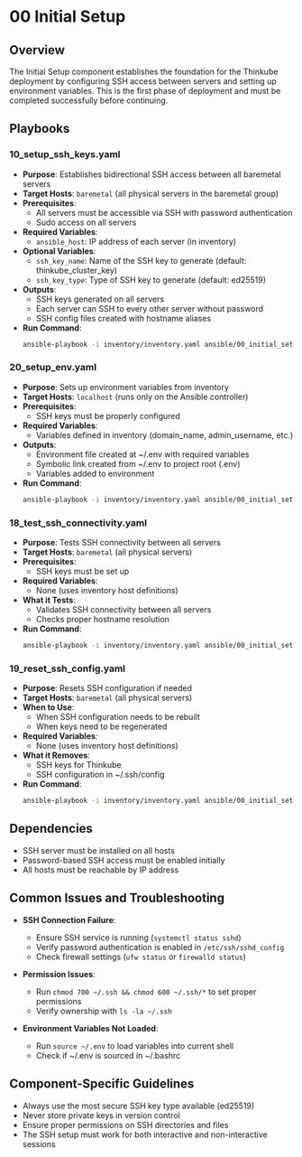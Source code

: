 # 00 Initial Setup

## Overview

The Initial Setup component establishes the foundation for the Thinkube deployment by configuring SSH access between servers and setting up environment variables. This is the first phase of deployment and must be completed successfully before continuing.

## Playbooks

### 10_setup_ssh_keys.yaml
- **Purpose**: Establishes bidirectional SSH access between all baremetal servers
- **Target Hosts**: `baremetal` (all physical servers in the baremetal group)
- **Prerequisites**: 
  - All servers must be accessible via SSH with password authentication
  - Sudo access on all servers
- **Required Variables**:
  - `ansible_host`: IP address of each server (in inventory)
- **Optional Variables**:
  - `ssh_key_name`: Name of the SSH key to generate (default: thinkube_cluster_key)
  - `ssh_key_type`: Type of SSH key to generate (default: ed25519)
- **Outputs**: 
  - SSH keys generated on all servers
  - Each server can SSH to every other server without password
  - SSH config files created with hostname aliases
- **Run Command**:
  ```bash
  ansible-playbook -i inventory/inventory.yaml ansible/00_initial_setup/10_setup_ssh_keys.yaml --ask-pass --ask-become-pass
  ```

### 20_setup_env.yaml
- **Purpose**: Sets up environment variables from inventory
- **Target Hosts**: `localhost` (runs only on the Ansible controller)
- **Prerequisites**: 
  - SSH keys must be properly configured
- **Required Variables**:
  - Variables defined in inventory (domain_name, admin_username, etc.)
- **Outputs**: 
  - Environment file created at ~/.env with required variables
  - Symbolic link created from ~/.env to project root (.env)
  - Variables added to environment
- **Run Command**:
  ```bash
  ansible-playbook -i inventory/inventory.yaml ansible/00_initial_setup/20_setup_env.yaml
  ```

### 18_test_ssh_connectivity.yaml
- **Purpose**: Tests SSH connectivity between all servers
- **Target Hosts**: `baremetal` (all physical servers)
- **Prerequisites**:
  - SSH keys must be set up
- **Required Variables**:
  - None (uses inventory host definitions)
- **What it Tests**:
  - Validates SSH connectivity between all servers
  - Checks proper hostname resolution
- **Run Command**:
  ```bash
  ansible-playbook -i inventory/inventory.yaml ansible/00_initial_setup/18_test_ssh_connectivity.yaml
  ```

### 19_reset_ssh_config.yaml
- **Purpose**: Resets SSH configuration if needed
- **Target Hosts**: `baremetal` (all physical servers)
- **When to Use**:
  - When SSH configuration needs to be rebuilt
  - When keys need to be regenerated
- **Required Variables**:
  - None (uses inventory host definitions)
- **What it Removes**:
  - SSH keys for Thinkube
  - SSH configuration in ~/.ssh/config
- **Run Command**:
  ```bash
  ansible-playbook -i inventory/inventory.yaml ansible/00_initial_setup/19_reset_ssh_config.yaml -e "ansible_become_pass=$ANSIBLE_BECOME_PASSWORD"
  ```

## Dependencies

- SSH server must be installed on all hosts
- Password-based SSH access must be enabled initially
- All hosts must be reachable by IP address

## Common Issues and Troubleshooting

- **SSH Connection Failure**: 
  - Ensure SSH service is running (`systemctl status sshd`)
  - Verify password authentication is enabled in `/etc/ssh/sshd_config`
  - Check firewall settings (`ufw status` or `firewalld status`)

- **Permission Issues**: 
  - Run `chmod 700 ~/.ssh && chmod 600 ~/.ssh/*` to set proper permissions
  - Verify ownership with `ls -la ~/.ssh`

- **Environment Variables Not Loaded**: 
  - Run `source ~/.env` to load variables into current shell
  - Check if ~/.env is sourced in ~/.bashrc

## Component-Specific Guidelines

- Always use the most secure SSH key type available (ed25519)
- Never store private keys in version control
- Ensure proper permissions on SSH directories and files
- The SSH setup must work for both interactive and non-interactive sessions